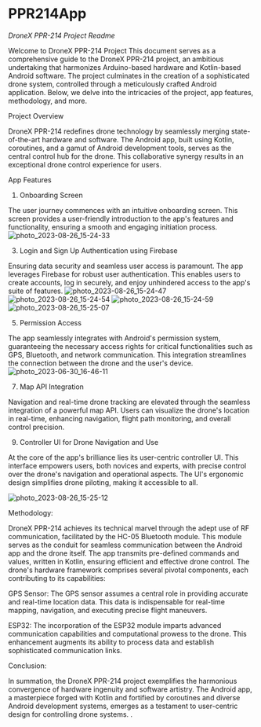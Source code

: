 # PPR214App
*DroneX PPR-214 Project Readme*

Welcome to DroneX PPR-214 Project
This document serves as a comprehensive guide to the DroneX PPR-214 project, an ambitious undertaking that harmonizes Arduino-based hardware and Kotlin-based Android software. 
The project culminates in the creation of a sophisticated drone system, controlled through a meticulously crafted Android application.
Below, we delve into the intricacies of the project, app features, methodology, and more.

Project Overview

DroneX PPR-214 redefines drone technology by seamlessly merging state-of-the-art hardware and software. 
The Android app, built using Kotlin, coroutines, and a gamut of Android development tools, serves as the central control hub for the drone. 
This collaborative synergy results in an exceptional drone control experience for users.

App Features

1. Onboarding Screen

The user journey commences with an intuitive onboarding screen.
This screen provides a user-friendly introduction to the app's features and functionality, ensuring a smooth and engaging initiation process.
![photo_2023-08-26_15-24-33](https://github.com/TheHiddenDeveloper/PPR214App/assets/139608903/16952624-4e21-4e6c-861f-eb4185f87aa9)

3. Login and Sign Up Authentication using Firebase

Ensuring data security and seamless user access is paramount.
 The app leverages Firebase for robust user authentication. This enables users to create accounts, log in securely, and enjoy unhindered access to the app's suite of features.
![photo_2023-08-26_15-24-47](https://github.com/TheHiddenDeveloper/PPR214App/assets/139608903/1ed988a9-d7b1-436f-b552-e60ca298d769)
![photo_2023-08-26_15-24-54](https://github.com/TheHiddenDeveloper/PPR214App/assets/139608903/8e2e6b83-a2cd-4c00-b801-ec5bbdfad51c)
![photo_2023-08-26_15-24-59](https://github.com/TheHiddenDeveloper/PPR214App/assets/139608903/51b1f458-1e69-4de9-9f9c-3f612a9ae2b5)
![photo_2023-08-26_15-25-07](https://github.com/TheHiddenDeveloper/PPR214App/assets/139608903/581ef6bc-8dbe-41b4-824c-3782ccbf8ef7)

5. Permission Access
   
The app seamlessly integrates with Android's permission system, guaranteeing the necessary access rights for critical functionalities such as GPS, Bluetooth, and network communication.
 This integration streamlines the connection between the drone and the user's device.
![photo_2023-06-30_16-46-11](https://github.com/TheHiddenDeveloper/PPR214App/assets/139608903/4fad9688-d393-4100-a82b-7981c10ecc10)


7. Map API Integration
   
Navigation and real-time drone tracking are elevated through the seamless integration of a powerful map API.
Users can visualize the drone's location in real-time, enhancing navigation, flight path monitoring, and overall control precision.

9. Controller UI for Drone Navigation and Use
    
At the core of the app's brilliance lies its user-centric controller UI.
This interface empowers users, both novices and experts, with precise control over the drone's navigation and operational aspects.
The UI's ergonomic design simplifies drone piloting, making it accessible to all.

![photo_2023-08-26_15-25-12](https://github.com/TheHiddenDeveloper/PPR214App/assets/139608903/ceca39ec-f9ba-4ba3-bbee-6d1462d51e5b)


Methodology:

DroneX PPR-214 achieves its technical marvel through the adept use of RF communication, facilitated by the HC-05 Bluetooth module.
This module serves as the conduit for seamless communication between the Android app and the drone itself. 
The app transmits pre-defined commands and values, written in Kotlin, ensuring efficient and effective drone control.
The drone's hardware framework comprises several pivotal components, each contributing to its capabilities:

GPS Sensor: The GPS sensor assumes a central role in providing accurate and real-time location data.
This data is indispensable for real-time mapping, navigation, and executing precise flight maneuvers.

ESP32: The incorporation of the ESP32 module imparts advanced communication capabilities and computational prowess to the drone. 
This enhancement augments its ability to process data and establish sophisticated communication links.

Conclusion:

In summation, the DroneX PPR-214 project exemplifies the harmonious convergence of hardware ingenuity and software artistry.
The Android app, a masterpiece forged with Kotlin and fortified by coroutines and diverse Android development systems, emerges as a testament to user-centric design for controlling drone systems.
.
